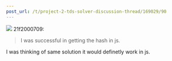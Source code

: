 ```yaml
---
post_url: /t/project-2-tds-solver-discussion-thread/169029/90
---
```

![](https://dub1.discourse-cdn.com/flex013/user_avatar/discourse.onlinedegree.iitm.ac.in/21f2000709/48/134907_2.png) 21f2000709:

> I was successful in getting the hash in js.

I was thinking of same solution it would definetly work in js.